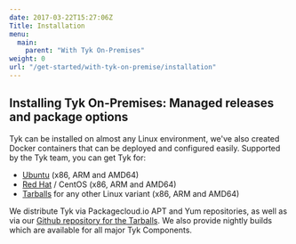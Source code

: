 ```yaml
---
date: 2017-03-22T15:27:06Z
Title: Installation
menu:
  main:
    parent: "With Tyk On-Premises"
weight: 0
url: "/get-started/with-tyk-on-premise/installation"
---
```


## Installing Tyk On-Premises: Managed releases and package options

Tyk can be installed on almost any Linux environment, we've also created Docker containers that can be deployed and configured easily. Supported by the Tyk team, you can get Tyk for:

* [Ubuntu][1] (x86, ARM and AMD64)
* [Red Hat][2] / CentOS (x86, ARM and AMD64)
* [Tarballs][3] for any other Linux variant (x86, ARM and AMD64)

We distribute Tyk via Packagecloud.io APT and Yum repositories, as well as via our [Github repository for the Tarballs][3]. We also provide nightly builds which are available for all major Tyk Components.



[1]: /docs/get-started/with-tyk-on-premise/installation/on-ubuntu/
[2]: /docs/get-started/with-tyk-on-premise/installation/redhat-rhel-centos/
[3]: https://github.com/TykTechnologies/tyk/releases